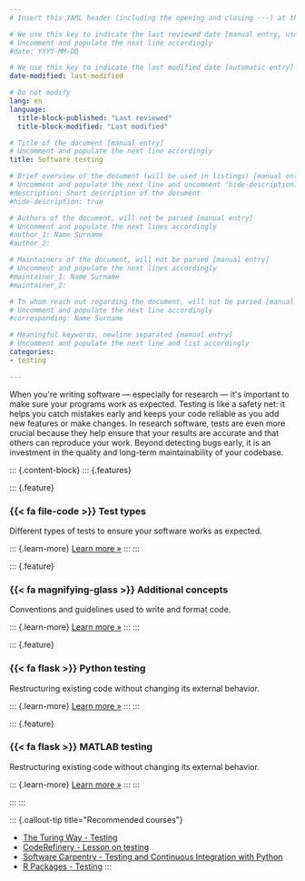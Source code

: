 ```yaml
---
# Insert this YAML header (including the opening and closing ---) at the beginning of the document and fill it out accordingly

# We use this key to indicate the last reviewed date [manual entry, use YYYY-MM-DD]
# Uncomment and populate the next line accordingly
#date: YYYY-MM-DD

# We use this key to indicate the last modified date [automatic entry]
date-modified: last-modified

# Do not modify
lang: en
language: 
  title-block-published: "Last reviewed"
  title-block-modified: "Last modified"

# Title of the document [manual entry]
# Uncomment and populate the next line accordingly
title: Software testing

# Brief overview of the document (will be used in listings) [manual entry]
# Uncomment and populate the next line and uncomment "hide-description: true".
#description: Short description of the document
#hide-description: true

# Authors of the document, will not be parsed [manual entry]
# Uncomment and populate the next lines accordingly
#author_1: Name Surname
#author_2:

# Maintainers of the document, will not be parsed [manual entry]
# Uncomment and populate the next lines accordingly
#maintainer_1: Name Surname
#maintainer_2:

# To whom reach out regarding the document, will not be parsed [manual entry]
# Uncomment and populate the next line accordingly
#corresponding: Name Surname

# Meaningful keywords, newline separated [manual entry]
# Uncomment and populate the next line and list accordingly
categories: 
- testing 

---
```


When you're writing software — especially for research — it's important to make sure your programs work as expected. Testing is like a safety net: it helps you catch mistakes early and keeps your code reliable as you add new features or make changes. In research software, tests are even more crucial because they help ensure that your results are accurate and that others can reproduce your work. Beyond detecting bugs early, it is an investment in the quality and long-term maintainability of your codebase. 


::: {.content-block}
::: {.features}

::: {.feature}
### {{< fa file-code >}} Test types
Different types of tests to ensure your software works as expected.

::: {.learn-more}
[Learn more »](./test_types.md)
:::
:::

::: {.feature}
### {{< fa magnifying-glass >}} Additional concepts
Conventions and guidelines used to write and format code.

::: {.learn-more}
[Learn more »](./intermediate.md)
:::
:::

::: {.feature}
### {{< fa flask >}} Python testing
Restructuring existing code without changing its external behavior.

::: {.learn-more}
[Learn more »](./python.md)
:::
:::

::: {.feature}
### {{< fa flask >}} MATLAB testing
Restructuring existing code without changing its external behavior.

::: {.learn-more}
[Learn more »](./matlab.md)
:::
:::

:::
:::


::: {.callout-tip title="Recommended courses"}
- [The Turing Way - Testing](https://book.the-turing-way.org/reproducible-research/testing)
- [CodeRefinery - Lesson on testing](https://coderefinery.github.io/testing/motivation/)
- [Software Carpentry - Testing and Continuous Integration with Python](https://carpentries-incubator.github.io/python-testing/)
- [R Packages - Testing](https://r-pkgs.org/tests.html)
:::